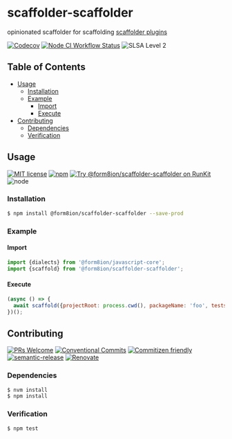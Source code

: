 # scaffolder-scaffolder

opinionated scaffolder for scaffolding [scaffolder plugins](https://github.com/form8ion/awesome#scaffolding)

<!--status-badges start -->

[![Codecov][coverage-badge]][coverage-link]
[![Node CI Workflow Status][github-actions-ci-badge]][github-actions-ci-link]
![SLSA Level 2][slsa-badge]

<!--status-badges end -->

## Table of Contents

* [Usage](#usage)
  * [Installation](#installation)
  * [Example](#example)
    * [Import](#import)
    * [Execute](#execute)
* [Contributing](#contributing)
  * [Dependencies](#dependencies)
  * [Verification](#verification)

## Usage

<!--consumer-badges start -->

[![MIT license][license-badge]][license-link]
[![npm][npm-badge]][npm-link]
[![Try @form8ion/scaffolder-scaffolder on RunKit][runkit-badge]][runkit-link]
![node][node-badge]

<!--consumer-badges end -->

### Installation

```sh
$ npm install @form8ion/scaffolder-scaffolder --save-prod
```

### Example

#### Import

```javascript
import {dialects} from '@form8ion/javascript-core';
import {scaffold} from '@form8ion/scaffolder-scaffolder';
```

#### Execute

```javascript
(async () => {
  await scaffold({projectRoot: process.cwd(), packageName: 'foo', tests: {integration: true}, dialect: dialects.ESM});
})();
```

## Contributing

<!--contribution-badges start -->

[![PRs Welcome][PRs-badge]][PRs-link]
[![Conventional Commits][commit-convention-badge]][commit-convention-link]
[![Commitizen friendly][commitizen-badge]][commitizen-link]
[![semantic-release][semantic-release-badge]][semantic-release-link]
[![Renovate][renovate-badge]][renovate-link]

<!--contribution-badges end -->

### Dependencies

```sh
$ nvm install
$ npm install
```

### Verification

```sh
$ npm test
```

[PRs-link]: http://makeapullrequest.com

[PRs-badge]: https://img.shields.io/badge/PRs-welcome-brightgreen.svg

[commit-convention-link]: https://conventionalcommits.org

[commit-convention-badge]: https://img.shields.io/badge/Conventional%20Commits-1.0.0-yellow.svg

[commitizen-link]: http://commitizen.github.io/cz-cli/

[commitizen-badge]: https://img.shields.io/badge/commitizen-friendly-brightgreen.svg

[semantic-release-link]: https://github.com/semantic-release/semantic-release

[semantic-release-badge]: https://img.shields.io/badge/semantic--release-angular-e10079?logo=semantic-release

[renovate-link]: https://renovatebot.com

[renovate-badge]: https://img.shields.io/badge/renovate-enabled-brightgreen.svg?logo=renovatebot

[coverage-link]: https://codecov.io/github/form8ion/scaffolder-scaffolder

[coverage-badge]: https://img.shields.io/codecov/c/github/form8ion/scaffolder-scaffolder?logo=codecov

[license-link]: LICENSE

[license-badge]: https://img.shields.io/github/license/form8ion/scaffolder-scaffolder.svg

[npm-link]: https://www.npmjs.com/package/@form8ion/scaffolder-scaffolder

[npm-badge]: https://img.shields.io/npm/v/@form8ion/scaffolder-scaffolder?logo=npm

[runkit-link]: https://npm.runkit.com/@form8ion/scaffolder-scaffolder

[runkit-badge]: https://badge.runkitcdn.com/@form8ion/scaffolder-scaffolder.svg

[github-actions-ci-link]: https://github.com/form8ion/scaffolder-scaffolder/actions?query=workflow%3A%22Node.js+CI%22+branch%3Amaster

[github-actions-ci-badge]: https://github.com/form8ion/scaffolder-scaffolder/workflows/Node.js%20CI/badge.svg

[node-badge]: https://img.shields.io/node/v/@form8ion/scaffolder-scaffolder?logo=node.js

[slsa-badge]: https://slsa.dev/images/gh-badge-level2.svg
